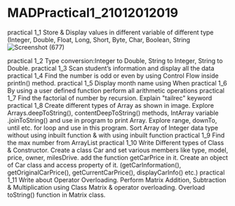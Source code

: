 # MADPractical1_21012012019
practical 1_1 Store & Display values in different variable of different type (Integer, Double, Float, Long, Short, Byte, Char, Boolean, String
![Screenshot (677)](https://user-images.githubusercontent.com/108799765/186680326-a8a0c322-ea8d-409d-bcd9-8d019ca23f6b.png)

practical 1_2 Type conversion:Integer to Double, String to Integer, String to Double.
practical 1_3 Scan student’s information and display all the data
practical 1_4 Find the number is odd or even by using Control Flow inside println() method.
practical 1_5 Display month name using When
practical 1_6 By using a user defined function perform all arithmetic operations
practical 1_7 Find the factorial of number by recursion. Explain "tailrec" keyword
practical 1_8 Create different types of Array as shown in image. Explore Arrays.deepToString(), contentDeepToString() methods, IntArray variable .joinToString()  and use in program to print Array. Explore range, downTo, until etc. for loop and use in this program. Sort Array of Integer data type without using inbuilt function & with using inbuilt function
practical 1_9 Find the max number from ArrayList
practical 1_10 Write Different types of Class & Constructor. Create a class Car and set various members like type, model, price, owner, milesDrive. add the function getCarPrice in it. Create an object of Car class and access property of it. (getCarInformation(), getOriginalCarPrice(), getCurrentCarPrice(), displayCarInfo() etc.)
practical 1_11 Write about Operator Overloading. Perform Matrix Addition, Subtraction & Multiplication using Class Matrix & operator overloading. Overload toString() function in Matrix class.

